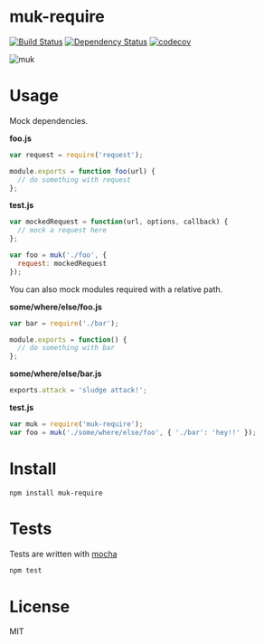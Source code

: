 # muk-require

[![Build Status](https://secure.travis-ci.org/fent/node-muk-require.svg)](http://travis-ci.org/fent/node-muk-require)
[![Dependency Status](https://gemnasium.com/fent/node-muk-require.svg)](https://gemnasium.com/fent/node-muk-require)
[![codecov](https://codecov.io/gh/fent/node-muk-require/branch/master/graph/badge.svg)](https://codecov.io/gh/fent/node-muk-require)

![muk](muk.gif)

# Usage

Mock dependencies.

**foo.js**
```js
var request = require('request');

module.exports = function foo(url) {
  // do something with request
};
```

**test.js**
```js
var mockedRequest = function(url, options, callback) {
  // mock a request here
};

var foo = muk('./foo', {
  request: mockedRequest
});
```

You can also mock modules required with a relative path.

**some/where/else/foo.js**
```js
var bar = require('./bar');

module.exports = function() {
  // do something with bar
};
```

**some/where/else/bar.js**
```js
exports.attack = 'sludge attack!';
```

**test.js**
```js
var muk = require('muk-require');
var foo = muk('./some/where/else/foo', { './bar': 'hey!!' });
```


# Install

    npm install muk-require


# Tests
Tests are written with [mocha](http://visionmedia.github.com/mocha/)

```bash
npm test
```

# License
MIT
